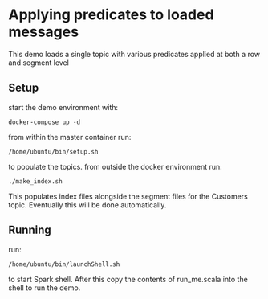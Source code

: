 # Applying predicates to loaded messages

This demo loads a single topic with various predicates applied at both a row and segment level

## Setup

start the demo environment with:

```
docker-compose up -d
```

from within the master container run:
 
 ```
/home/ubuntu/bin/setup.sh

```

to populate the topics.
from outside the docker environment run:

```
./make_index.sh
```

This populates index files alongside the segment files for the Customers topic. Eventually this will be done automatically.

## Running

run:

```
/home/ubuntu/bin/launchShell.sh
```

to start Spark shell. After this copy the contents of run_me.scala into the shell to run the demo.
